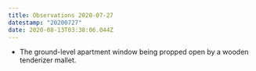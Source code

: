 ```yaml
---
title: Observations 2020-07-27
datestamp: "20200727"
date: 2020-08-13T03:38:06.044Z
---
```

- The ground-level apartment window being propped open by a wooden tenderizer mallet.